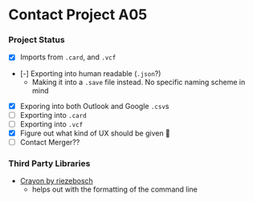 # Contact Project A05

### Project Status
- [X] Imports from `.card`, and `.vcf`
- [-] Exporting into human readable (`.json`?)
    - Making it into a `.save` file instead. No specific naming scheme in mind
- [X] Exporing into both Outlook and Google `.csv`s
- [ ] Exporting into `.card`
- [ ] Exporting into `.vcf`
- [X] Figure out what kind of UX should be given 👀
- [ ] Contact Merger??

### Third Party Libraries
- [Crayon by riezebosch](https://github.com/riezebosch/Crayon)
    - helps out with the formatting of the command line